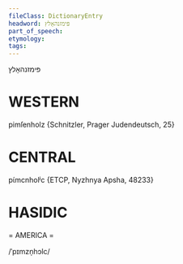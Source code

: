 ```yaml
---
fileClass: DictionaryEntry
headword: פּימזנהאָלץ
part_of_speech: 
etymology: 
tags: 
---
```

פּימזנהאָלץ

WESTERN
========

pimſenholz {Schnitzler, Prager Judendeutsch, 25}

CENTRAL
========

pɩ́mcnholʲc {ETCP, Nyzhnya Apsha, 48233}

HASIDIC
=======
= AMERICA = 

/ˈpɪmzn̩hɔlc/